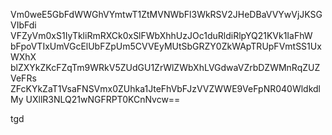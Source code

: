 Vm0weE5GbFdWWGhVYmtwT1ZtMVNWbFl3WkRSV2JHeDBaVVYwVjJKSGVIbFdi
VFZyVm0xS1IyTkliRmRXCk0xSlFWbXhhUzJOc1duRldiRlpYQ21KVk1IaFhW
bFpoVTIxUmVGcElUbFZpUm5CVVEyMUtSbGRZY0ZkWApTRUpFVmtSS1UxWXhX
blZXYkZKcFZqTm9WRkV5ZUdGU1ZrWlZWbXhLVGdwaVZrbDZWMnRqZUZVeFRs
ZFcKYkZaT1VsaFNSVmx0ZUhka1JteFhVbFJzVVZWWE9VeFpNR040WldkdlMy
UXllR3NLQ21wNGFRPT0KCnNvcw==

tgd